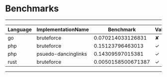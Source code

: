 # Benchmarks
----
|Language|ImplementationName|Benchmark|Valid|
|---|---|---|---|
|go|bruteforce|0.070214033126831|✘|
|php|bruteforce|0.15123796463013|✓|
|php|psuedo-dancinglinks|0.14309597015381|✓|
|rust|bruteforce|0.0050158500671387|✓|
---
